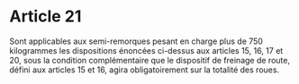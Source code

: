 # Article 21

Sont applicables aux semi-remorques pesant en charge plus de 750 kilogrammes les dispositions énoncées ci-dessus aux articles 15, 16, 17 et 20, sous la condition complémentaire que le dispositif de freinage de route, défini aux articles 15 et 16, agira obligatoirement sur la totalité des roues.
